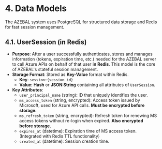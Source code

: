# 4. Data Models

The AZEBAL system uses PostgreSQL for structured data storage and Redis for fast session management.

## 4.1. UserSession (in Redis)

* **Purpose**: After a user successfully authenticates, stores and manages information (tokens, expiration time, etc.) needed for the AZEBAL server to call Azure APIs on behalf of that user **in Redis**. This model is the core of AZEBAL's stateful session management.
* **Storage Format**: Stored as **Key-Value** format within Redis.
    * **Key**: `session:{session_id}`
    * **Value**: **Hash** or **JSON String** containing all attributes of `UserSession`.
* **Key Attributes**:
    * `user_principal_name` (string): ID that uniquely identifies the user.
    * `ms_access_token` (string, encrypted): Access token issued by Microsoft, used for Azure API calls. **Must be encrypted before storage.**
    * `ms_refresh_token` (string, encrypted): Refresh token for renewing MS access tokens without re-login when expired. **Also encrypted before storage.**
    * `expires_at` (datetime): Expiration time of MS access token. (Integrated with Redis TTL functionality)
    * `created_at` (datetime): Session creation time.
